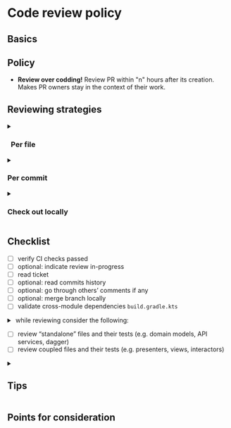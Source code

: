 # Code review policy
## Basics
## Policy
- **Review over codding!** Review PR within "n" hours after its creation. Makes PR owners stay in the context of their work.
## Reviewing strategies
<details>
  <summary><h3>&nbsp;&nbsp;Per file</h3></summary>
  &nbsp;&nbsp;&nbsp;<b>Overview</b>
  <br>&nbsp;&nbsp;&nbsp;Review a PR file by file. Can be performed in Github UI. Suits small PRs.
  <br><br>&nbsp;&nbsp;&nbsp;<b>Advantages</b>
  <ul>
    <li>Time efficient</li>
  </ul>
  &nbsp;&nbsp;&nbsp;<b>Disadvantages</b>
  <ul>
    <li>Gives poor task context</li>
    <li>Risk to miss errors</li>
  </ul>
</details>
<details>
  <summary>&nbsp;&nbsp;<h3>Per commit</h3></summary>
  &nbsp;&nbsp;&nbsp;<b>Overview</b>
  <br>&nbsp;&nbsp;&nbsp;Review by commit history
  <br><br>&nbsp;&nbsp;&nbsp;<b>Advantages</b>
  <ul>
    <li>Gives more context to task</li>
    <li>Requires not much time</li>
  </ul>
  &nbsp;&nbsp;&nbsp;<b>Disadvantages</b>
  <ul>
    <li>Requires clear commit history</li>
  </ul>
</details>
<details>
  <summary>&nbsp;&nbsp;<h3>Check out locally</h3></summary>
  &nbsp;&nbsp;&nbsp;<b>Overview</b>
  <br>&nbsp;&nbsp;&nbsp;Pull code and review it locally. <code>git merge --no-commit --no-ff <merge_candidate_branch></code>
  <br><br>&nbsp;&nbsp;&nbsp;<b>Advantages</b>
  <ul>
    <li>Gives the most context possible</li>
    <li>Allows to test your suggestions</li>
    <li>Allows to run code</li>
    <li>Supports referencing (easier code navigation)</li>
    <li>The whole file is visible against the changes area in Github UI</li>
  </ul>
  &nbsp;&nbsp;&nbsp;<b>Disadvantages</b>
  <ul>
    <li>Time-consuming</li>
    <li>Effort-consuming</li>
    <li>Requires to <code>stash</code> changes to your current task</li>
  </ul>
</details>

## Checklist
- [ ] verify CI checks passed
- [ ] optional: indicate review in-progress
- [ ] read ticket
- [ ] optional: read commits history
- [ ] optional: go through others’ comments if any
- [ ] optional: merge branch locally
- [ ] validate cross-module dependencies <code>build.gradle.kts</code>
  
<details>
  <summary>&nbsp;while reviewing consider the following:</summary>
  <br>&nbsp;&nbsp;&nbsp;&nbsp;⬜ tests provided
  <br>&nbsp;&nbsp;&nbsp;&nbsp;⬜ deprecated code removed
  <br>&nbsp;&nbsp;&nbsp;&nbsp;⬜ syntax & formatting is correct
  <br>&nbsp;&nbsp;&nbsp;&nbsp;⬜ can anything be simplified?
  <br>&nbsp;&nbsp;&nbsp;&nbsp;⬜ security flaws or potential holes
  <br>&nbsp;&nbsp;&nbsp;&nbsp;⬜ are the naming conventions appropriate?
  <br>&nbsp;&nbsp;&nbsp;&nbsp;⬜ is there documentation needed?
  <br>&nbsp;&nbsp;&nbsp;&nbsp;⬜ architecture
  <br>&nbsp;&nbsp;&nbsp;&nbsp;⬜ object-oriented design principles
  <br>&nbsp;&nbsp;&nbsp;&nbsp;⬜ reusability
  <br>&nbsp;&nbsp;&nbsp;&nbsp;⬜ performance
  <br>&nbsp;&nbsp;&nbsp;&nbsp;⬜ manageability (readability)
</details>
  
- [ ] review “standalone” files and their tests (e.g.  domain models, API services, dagger) 
- [ ] review coupled files and their tests (e.g. presenters, views, interactors)

<details>
  <summary><h2>Tips</h2></summary>
</details>

## Points for consideration

